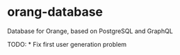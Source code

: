 # orang-database
Database for Orange, based on PostgreSQL and GraphQL 

TODO: 
	* Fix first user generation problem
